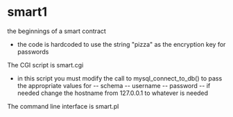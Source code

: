 # smart1
the beginnings of a smart contract


* the code is hardcoded to use the string "pizza" as the encryption key for passwords

The CGI script is smart.cgi
- in this script you must modify the call to mysql_connect_to_db() to pass the appropriate values for
  -- schema
  -- username
  -- password
  -- if needed change the hostname from 127.0.0.1 to whatever is needed

The command line interface is smart.pl
